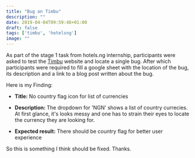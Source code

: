 ```yaml
---
title: "Bug on Timbu"
description: ""
date: 2019-04-04T09:59:48+01:00
draft: false
tags: ['timbu', 'hotelsng']
image: ""
---
```


As part of the stage 1 task from hotels.ng internship, participants were asked to test the [Timbu](https://timbu.com/) website and locate a single bug. After which participants were required to fill a google sheet with the location of the bug, its description and a link to a blog post written about the bug.

Here is my Finding:

- **Title:** No country flag icon for list of currencies

- **Description:** The dropdown for 'NGN' shows a list of country currecies. At first glance, it's looks messy and one has to strain their eyes to locate the currency they are looking for.

- **Expected result:** There should be country flag for better user experience

So this is something I think should be fixed. Thanks.